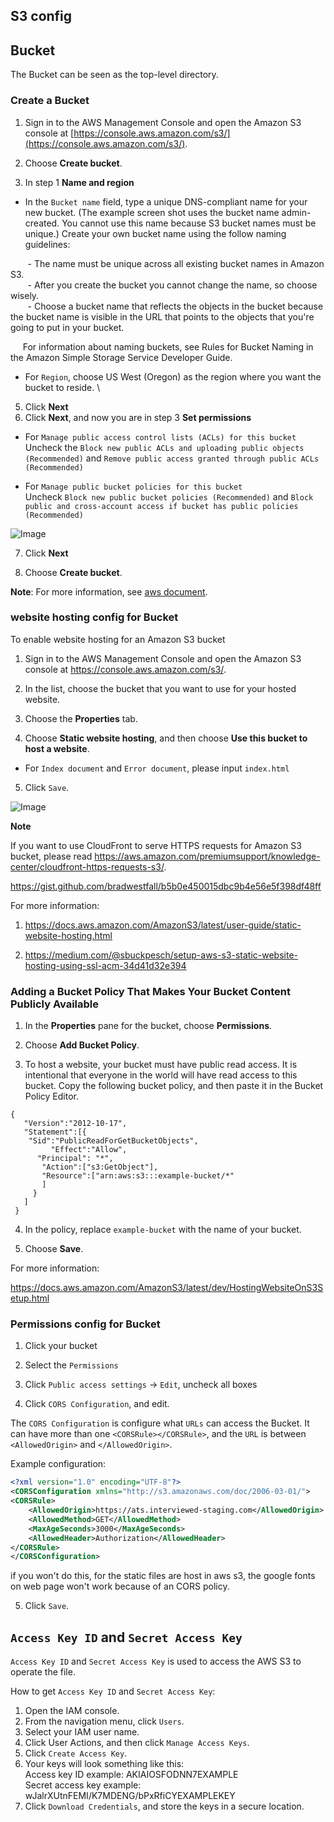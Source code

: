 ## S3 config

## Bucket

The Bucket can be seen as the top-level directory.

### Create a Bucket

1. Sign in to the AWS Management Console and open the Amazon S3 console at [https://console.aws.amazon.com/s3/](https://console.aws.amazon.com/s3/).

2. Choose **Create bucket**.

3. In step 1 **Name and region**

- In the `Bucket name` field, type a unique DNS-compliant name for your new bucket. (The example screen shot uses the bucket name admin-created. You cannot use this name because S3 bucket names must be unique.) Create your own bucket name using the follow naming guidelines:

 &nbsp;&nbsp;&nbsp;&nbsp;&nbsp;&nbsp;&nbsp;- The name must be unique across all existing bucket names in Amazon S3.\
 &nbsp;&nbsp;&nbsp;&nbsp;&nbsp;&nbsp;&nbsp;- After you create the bucket you cannot change the name, so choose wisely.\
 &nbsp;&nbsp;&nbsp;&nbsp;&nbsp;&nbsp;&nbsp;- Choose a bucket name that reflects the objects in the bucket because the bucket name is visible in the URL that points to the objects that you're going to put in your bucket.

 &nbsp;&nbsp;&nbsp;&nbsp;&nbsp;For information about naming buckets, see Rules for Bucket Naming in the Amazon Simple Storage Service Developer Guide.


- For `Region`, choose US West (Oregon) as the region where you want the bucket to reside. \

5. Click **Next**
6. Click **Next**, and now you are in step 3 **Set permissions**
- For `Manage public access control lists (ACLs) for this bucket`\
  Uncheck the `Block new public ACLs and uploading public objects (Recommended)` and
  `Remove public access granted through public ACLs (Recommended) `

- For `Manage public bucket policies for this bucket`\
Uncheck `Block new public bucket policies (Recommended)` and
`Block public and cross-account access if bucket has public policies (Recommended)`

![Image](images/s3-permission.png)

7. Click **Next**

8. Choose **Create bucket**.


**Note**:
For more information, see [aws document](https://docs.aws.amazon.com/AmazonS3/latest/gsg/CreatingABucket.html).


### website hosting config for Bucket

To enable website hosting for an Amazon S3 bucket

1. Sign in to the AWS Management Console and open the Amazon S3 console at https://console.aws.amazon.com/s3/.

2. In the list, choose the bucket that you want to use for your hosted website.

3. Choose the **Properties** tab.

4. Choose **Static website hosting**, and then choose **Use this bucket to host a website**.

- For `Index document` and `Error document`, please input `index.html`

5. Click `Save`.

![Image](images/s3-hosting.png)

**Note**

If you want to use CloudFront to serve HTTPS requests for Amazon S3 bucket, please read
https://aws.amazon.com/premiumsupport/knowledge-center/cloudfront-https-requests-s3/.

https://gist.github.com/bradwestfall/b5b0e450015dbc9b4e56e5f398df48ff



For more information:

1. https://docs.aws.amazon.com/AmazonS3/latest/user-guide/static-website-hosting.html

2. https://medium.com/@sbuckpesch/setup-aws-s3-static-website-hosting-using-ssl-acm-34d41d32e394



### Adding a Bucket Policy That Makes Your Bucket Content Publicly Available

1. In the **Properties** pane for the bucket, choose **Permissions**.

2. Choose **Add Bucket Policy**.

3. To host a website, your bucket must have public read access. It is intentional that everyone in the world will have read access to this bucket. Copy the following bucket policy, and then paste it in the Bucket Policy Editor.
```
{
   "Version":"2012-10-17",
   "Statement":[{
 	"Sid":"PublicReadForGetBucketObjects",
         "Effect":"Allow",
 	  "Principal": "*",
       "Action":["s3:GetObject"],
       "Resource":["arn:aws:s3:::example-bucket/*"
       ]
     }
   ]
 }
 ```
4. In the policy, replace `example-bucket` with the name of your bucket.

5. Choose **Save**.

For more information:

https://docs.aws.amazon.com/AmazonS3/latest/dev/HostingWebsiteOnS3Setup.html


### Permissions config for Bucket

1. Click your bucket

2. Select the `Permissions`

3. Click `Public access settings` -> `Edit`, uncheck all boxes

4. Click `CORS Configuration`, and edit.

The `CORS Configuration` is configure what `URLs` can access the Bucket.
It can have more than one `<CORSRule></CORSRule>`, and the `URL` is between `<AllowedOrigin>` and `</AllowedOrigin>`.

Example configuration:
```xml
<?xml version="1.0" encoding="UTF-8"?>
<CORSConfiguration xmlns="http://s3.amazonaws.com/doc/2006-03-01/">
<CORSRule>
    <AllowedOrigin>https://ats.interviewed-staging.com</AllowedOrigin>
    <AllowedMethod>GET</AllowedMethod>
    <MaxAgeSeconds>3000</MaxAgeSeconds>
    <AllowedHeader>Authorization</AllowedHeader>
</CORSRule>
</CORSConfiguration>
```

if you won't do this, for the static files are host in aws s3, the google fonts on web page won't work because of an CORS policy.

5. Click `Save`.

## `Access Key ID` and `Secret Access Key`
`Access Key ID` and `Secret Access Key` is used to access the AWS S3 to operate the file.

How to get  `Access Key ID` and `Secret Access Key`:
1. Open the IAM console.
2. From the navigation menu, click `Users`.
3. Select your IAM user name.
4. Click User Actions, and then click `Manage Access Keys`.
5. Click `Create Access Key`.
6. Your keys will look something like this: \
Access key ID example: AKIAIOSFODNN7EXAMPLE \
Secret access key example: wJalrXUtnFEMI/K7MDENG/bPxRfiCYEXAMPLEKEY
7. Click `Download Credentials`, and store the keys in a secure location.
